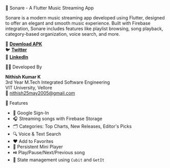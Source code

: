  🎵 Sonare - A Flutter Music Streaming App

Sonare is a modern music streaming app developed using Flutter, designed to offer an elegant and smooth music experience. Built with Firebase integration, Sonare includes features like playlist browsing, song playback, category-based organization, voice search, and more.

📱 [**Download APK**](https://drive.google.com/file/d/1a2K5s-YwWljfw_uv8sA0_WrqmbcKxzZD/view?usp=sharing)  
🐦 [**Twitter**](https://x.com/Nithish37951963)  
🔗 [**LinkedIn**](https://www.linkedin.com/in/nithish-kumar-9b29b3287/)



🧑‍💻 Developed By

**Nithish Kumar K**  
3rd Year M.Tech Integrated Software Engineering  
VIT University, Vellore  
📧 nithish25may2005@gmail.com  


 🚀 Features

- 🔐 Google Sign-In
- 🎧 Streaming songs with Firebase Storage
- 🗂️ Categories: Top Charts, New Releases, Editor's Picks
- 🔍 Voice & Text Search
- ❤️ Add to Favorites
- 🎵 Persistent Mini Player
- ⏯️ Play/Pause/Next/Previous song
- 🧠 State management using `Cubit` and `GetIt`
